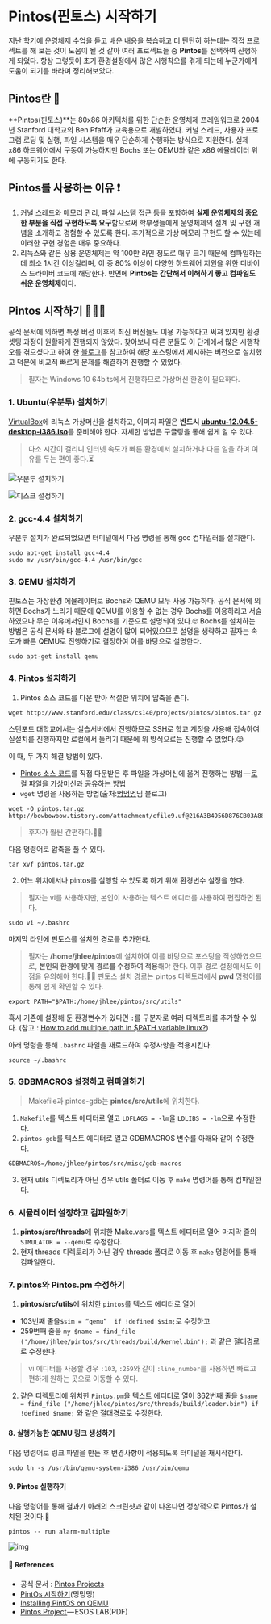 # Pintos(핀토스) 시작하기

지난 학기에 운영체제 수업을 듣고 배운 내용을 복습하고 더 탄탄히 하는데는 직접 프로젝트를 해 보는 것이 도움이 될 것 같아 여러 프로젝트들 중 **Pintos**를 선택하여 진행하게 되었다. 항상 그렇듯이 초기 환경설정에서 많은 시행착오를 겪게 되는데 누군가에게 도움이 되기를 바라며 정리해보았다.

## Pintos란 💬

**Pintos(핀토스)**는 80x86 아키텍처를 위한 단순한 운영체제 프레임워크로 2004년 Stanford 대학교의 Ben Pfaff가 교육용으로 개발하였다. 커널 스레드, 사용자 프로그램 로딩 및 실행, 파일 시스템을 매우 단순하게 수행하는 방식으로 지원한다. 실제 x86 하드웨어에서 구동이 가능하지만 Bochs 또는 QEMU와 같은 x86 에뮬레이터 위에 구동되기도 한다.

## Pintos를 사용하는 이유 ❗

1. 커널 스레드와 메모리 관리, 파일 시스템 접근 등을 포함하여 **실제 운영체제의 중요한 부분을 직접 구현하도록 요구**함으로써 학부생들에게 운영체제의 설계 및 구현 개념을 소개하고 경험할 수 있도록 한다. 추가적으로 가상 메모리 구현도 할 수 있는데 이러한 구현 경험은 매우 중요하다.
2. 리눅스와 같은 상용 운영체제는 약 100만 라인 정도로 매우 크기 때문에 컴파일하는데 최소 1시간 이상걸리며, 이 중 80% 이상이 다양한 하드웨어 지원을 위한 디바이스 드라이버 코드에 해당한다. 반면에 **Pintos는 간단해서 이해하기 좋고 컴파일도 쉬운 운영체제**이다.

## Pintos 시작하기 👩🏻‍💻

공식 문서에 의하면 특정 버전 이후의 최신 버전들도 이용 가능하다고 써져 있지만 환경 셋팅 과정이 원활하게 진행되지 않았다. 찾아보니 다른 분들도 이 단계에서 많은 시행착오를 겪으셨다고 하여 한 [블로그](https://bowbowbow.tistory.com/9?category=175252)를 참고하여 해당 포스팅에서 제시하는 버전으로 설치했고 덕분에 비교적 빠르게 문제를 해결하여 진행할 수 있었다.

> 필자는 Windows 10 64bits에서 진행하므로 가상머신 환경이 필요하다.

### 1. Ubuntu(우분투) 설치하기

[VirtualBox](http://www.virtualbox.org)에 리눅스 가상머신을 설치하고, 이미지 파일은 **반드시** [**ubuntu-12.04.5-desktop-i386.iso**](https://releases.ubuntu.com/12.04/ubuntu-12.04.5-desktop-i386.iso)를 준비해야 한다. 자세한 방법은 구글링을 통해 쉽게 알 수 있다.

> 다소 시간이 걸리니 인터넷 속도가 빠른 환경에서 설치하거나 다른 일을 하며 여유를 두는 편이 좋다.⏳

![우분투 설치하기](https://cdn-images-1.medium.com/max/1000/1*T5GsBShGnPeE6deggCOr-g.jpeg)

![디스크 설정하기](https://cdn-images-1.medium.com/max/750/1*RdgCjZqpxqBoh78IeLVPMA.png)

### 2. **gcc-4.4 설치하기**

우분투 설치가 완료되었으면 터미널에서 다음 명령을 통해 gcc 컴파일러를 설치한다.

```
sudo apt-get install gcc-4.4
sudo mv /usr/bin/gcc-4.4 /usr/bin/gcc
```

### 3. **QEMU 설치하기**

핀토스는 가상환경 에뮬레이터로 Bochs와 QEMU 모두 사용 가능하다. 공식 문서에 의하면 Bochs가 느리기 때문에 QEMU를 이용할 수 없는 경우 Bochs를 이용하라고 서술하였으나 무슨 이유에서인지 Bochs를 기준으로 설명되어 있다.🙄 Bochs를 설치하는 방법은 공식 문서와 타 블로그에 설명이 많이 되어있으므로 설명을 생략하고 필자는 속도가 빠른 QEMU로 진행하기로 결정하여 이를 바탕으로 설명한다.

```
sudo apt-get install qemu
```

### 4. **Pintos 설치하기**

1. Pintos 소스 코드를 다운 받아 적절한 위치에 압축을 푼다.

```
wget http://www.stanford.edu/class/cs140/projects/pintos/pintos.tar.gz
```

스탠포드 대학교에서는 실습서버에서 진행하므로 SSH로 학교 계정을 사용해 접속하여 실설치를 진행하지만 로컬에서 돌리기 때문에 위 방식으로는 진행할 수 없었다.😥

이 때, 두 가지 해결 방법이 있다.

- [Pintos 소스 코드](http://www.stanford.edu/class/cs140/projects/pintos/pintos.tar.gz)를 직접 다운받은 후 파일을 가상머신에 옮겨 진행하는 방법 — [로컬 파일을 가상머신과 공유하는 방법](https://www.howtogeek.com/189974/how-to-share-your-computers-files-with-a-virtual-machine/)
- `wget` 명령을 사용하는 방법(출처:[멍멍멍](https://bowbowbow.tistory.com/9?category=175252)님 블로그)

```
wget -O pintos.tar.gz http://bowbowbow.tistory.com/attachment/cfile9.uf@216A3B4956D876CB03A881.gz
```

> 후자가 훨씬 간편하다.👍🏻

다음 명령어로 압축을 풀 수 있다.

```
tar xvf pintos.tar.gz
```

2. 어느 위치에서나 pintos를 실행할 수 있도록 하기 위해 환경변수 설정을 한다.

> 필자는 vi를 사용하지만, 본인이 사용하는 텍스트 에디터를 사용하여 편집하면 된다.

```
sudo vi ~/.bashrc
```

마지막 라인에 핀토스를 설치한 경로를 추가한다.

> 필자는 **/home/jhlee/pintos**에 설치하여 이를 바탕으로 포스팅을 작성하였으므로, **본인의 환경에 맞게 경로를 수정하여 적용**해야 한다. 이후 경로 설정에서도 이점을 유의해야 한다.☝🏻 핀토스 설치 경로는 pintos 디렉토리에서 **pwd** 명령어를 통해 쉽게 확인할 수 있다.

```
export PATH="$PATH:/home/jhlee/pintos/src/utils"
```

혹시 기존에 설정해 둔 환경변수가 있다면 `:`를 구분자로 여러 디렉토리를 추가할 수 있다. (참고 : [How to add multiple path in $PATH variable linux?](https://stackoverflow.com/questions/21131590/how-to-add-multiple-path-in-path-variable-linux/21131629))

아래 명령을 통해 `.bashrc` 파일을 재로드하여 수정사항을 적용시킨다.

```
source ~/.bashrc
```

### 5. **GDBMACROS 설정하고 컴파일하기**

> Makefile과 pintos-gdb는 **pintos/src/utils**에 위치한다.

1. `Makefile`를 텍스트 에디터로 열고 `LDFLAGS = -lm`을 `LDLIBS = -lm`으로 수정한다.
2.  `pintos-gdb`를 텍스트 에디터로 열고 GDBMACROS 변수를 아래와 같이 수정한다.

```
GDBMACROS=/home/jhlee/pintos/src/misc/gdb-macros
```

3. 현재 utils 디렉토리가 아닌 경우 utils 폴더로 이동 후 `make` 명령어를 통해 컴파일한다.

### 6. **시뮬레이터 설정하고 컴파일하기**

1. **pintos/src/threads**에 위치한 Make.vars를 텍스트 에디터로 열어 마지막 줄의 `SIMULATOR = --qemu`로 수정한다.
2. 현재 threads 디렉토리가 아닌 경우 threads 폴더로 이동 후 `make` 명령어를 통해 컴파일한다.

### 7. **pintos와 Pintos.pm 수정하기**

1. **pintos/src/utils**에 위치한 `pintos`를 텍스트 에디터로 열어

- 103번째 줄을`$sim = “qemu”  if !defined $sim;`로 수정하고
- 259번째 줄을 `my $name = find_file ('/home/jhlee/pintos/src/threads/build/kernel.bin');` 과 같은 절대경로로 수정한다.

> vi 에디터를 사용할 경우 `:103`, `:259`와 같이 `:line_number`를 사용하면 빠르고 편하게 원하는 곳으로 이동할 수 있다.

2. 같은 디렉토리에 위치한 `Pintos.pm`을 텍스트 에디터로 열어 362번째 줄을 `$name = find_file ("/home/jhlee/pintos/src/threads/build/loader.bin") if !defined $name;` 와 같은 절대경로로 수정한다.

#### 8. 실행가능한 QEMU **링크 생성하기**

다음 명령어로 링크 파일을 만든 후 변경사항이 적용되도록 터미널을 재시작한다.

```
sudo ln -s /usr/bin/qemu-system-i386 /usr/bin/qemu
```

#### 9. **Pintos 실행하기**

다음 명령어를 통해 결과가 아래의 스크린샷과 같이 나온다면 정상적으로 Pintos가 설치된 것이다.🎉

```
pintos -- run alarm-multiple
```

![img](https://cdn-images-1.medium.com/max/1000/1*YsrpDYmG2LdU7gcoGWaiog.jpeg)

#### 📄 References

- 공식 문서 : [Pintos Projects](https://web.stanford.edu/class/cs140/projects/pintos/pintos.html)
- [PintOs 시작하기](https://bowbowbow.tistory.com/9?category=175252)(멍멍멍)
- [Installing PintOS on QEMU](https://cspracs.wordpress.com/installing-pintos-on-qemu/)
- [Pintos Project ](http://esos.hanyang.ac.kr/files/courseware/undergraduate/PINTOS/Pintos_all.pdf)— ESOS LAB(PDF)